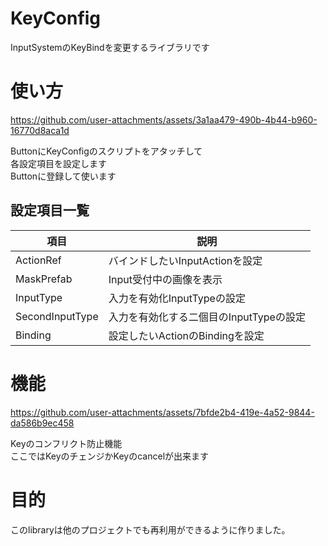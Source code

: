 # KeyConfig
InputSystemのKeyBindを変更するライブラリです
# 使い方
https://github.com/user-attachments/assets/3a1aa479-490b-4b44-b960-16770d8aca1d  
  
ButtonにKeyConfigのスクリプトをアタッチして  
各設定項目を設定します  
Buttonに登録して使います

## 設定項目一覧

| 項目 | 説明 |
| --- | --- |
|ActionRef|バインドしたいInputActionを設定|
|MaskPrefab|Input受付中の画像を表示|
|InputType|入力を有効化InputTypeの設定|
|SecondInputType|入力を有効化する二個目のInputTypeの設定|
|Binding|設定したいActionのBindingを設定|

# 機能
https://github.com/user-attachments/assets/7bfde2b4-419e-4a52-9844-da586b9ec458


Keyのコンフリクト防止機能  
ここではKeyのチェンジかKeyのcancelが出来ます  

# 目的  
このlibraryは他のプロジェクトでも再利用ができるように作りました。


